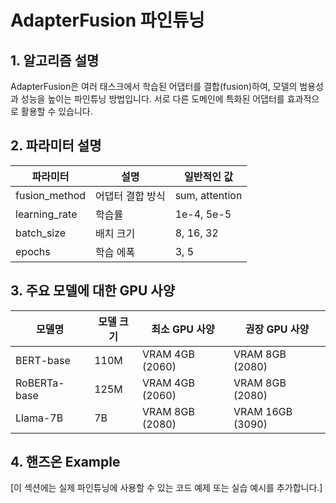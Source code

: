 # AdapterFusion 파인튜닝

## 1. 알고리즘 설명

AdapterFusion은 여러 태스크에서 학습된 어댑터를 결합(fusion)하여, 모델의 범용성과 성능을 높이는 파인튜닝 방법입니다. 서로 다른 도메인에 특화된 어댑터를 효과적으로 활용할 수 있습니다.

## 2. 파라미터 설명

| 파라미터 | 설명 | 일반적인 값 |
|-----------|------|------------|
| fusion_method | 어댑터 결합 방식 | sum, attention |
| learning_rate | 학습률 | 1e-4, 5e-5 |
| batch_size | 배치 크기 | 8, 16, 32 |
| epochs | 학습 에폭 | 3, 5 |

## 3. 주요 모델에 대한 GPU 사양

| 모델명 | 모델 크기 | 최소 GPU 사양 | 권장 GPU 사양 |
|--------|-----------|--------------|--------------|
| BERT-base | 110M | VRAM 4GB (2060) | VRAM 8GB (2080) |
| RoBERTa-base | 125M | VRAM 4GB (2060) | VRAM 8GB (2080) |
| Llama-7B | 7B | VRAM 8GB (2080) | VRAM 16GB (3090) |

## 4. 핸즈온 Example

[이 섹션에는 실제 파인튜닝에 사용할 수 있는 코드 예제 또는 실습 예시를 추가합니다.]
